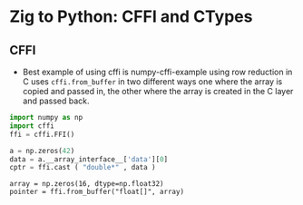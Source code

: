 # Zig to Python: CFFI and CTypes

## CFFI
- Best example of using cffi is numpy-cffi-example using row reduction in C uses `cffi.from_buffer` in two different ways one where the array is copied and passed in, the other where the array is created in the C layer and passed back.

```python
import numpy as np
import cffi
ffi = cffi.FFI()

a = np.zeros(42)
data = a.__array_interface__['data'][0]
cptr = ffi.cast ( "double*" , data )
```

```pyton
array = np.zeros(16, dtype=np.float32)
pointer = ffi.from_buffer("float[]", array)
```